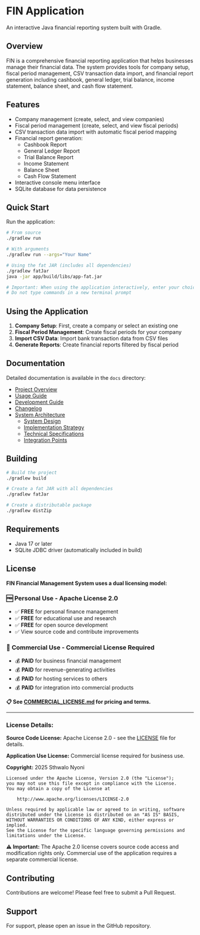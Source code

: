 # FIN Application

An interactive Java financial reporting system built with Gradle.

## Overview

FIN is a comprehensive financial reporting application that helps businesses manage their financial data. The system provides tools for company setup, fiscal period management, CSV transaction data import, and financial report generation including cashbook, general ledger, trial balance, income statement, balance sheet, and cash flow statement.

## Features

- Company management (create, select, and view companies)
- Fiscal period management (create, select, and view fiscal periods)
- CSV transaction data import with automatic fiscal period mapping
- Financial report generation:
  - Cashbook Report
  - General Ledger Report
  - Trial Balance Report
  - Income Statement
  - Balance Sheet
  - Cash Flow Statement
- Interactive console menu interface
- SQLite database for data persistence

## Quick Start

Run the application:

```bash
# From source
./gradlew run

# With arguments
./gradlew run --args="Your Name"

# Using the fat JAR (includes all dependencies)
./gradlew fatJar
java -jar app/build/libs/app-fat.jar

# Important: When using the application interactively, enter your choices directly in the terminal
# Do not type commands in a new terminal prompt
```

## Using the Application

1. **Company Setup**: First, create a company or select an existing one
2. **Fiscal Period Management**: Create fiscal periods for your company
3. **Import CSV Data**: Import bank transaction data from CSV files
4. **Generate Reports**: Create financial reports filtered by fiscal period

## Documentation

Detailed documentation is available in the `docs` directory:

- [Project Overview](docs/README.md)
- [Usage Guide](docs/USAGE.md)
- [Development Guide](docs/DEVELOPMENT.md)
- [Changelog](docs/CHANGELOG.md)
- [System Architecture](docs/system_architecture/README.md)
  - [System Design](docs/system_architecture/SYSTEM_ARCHITECTURE.md)
  - [Implementation Strategy](docs/system_architecture/IMPLEMENTATION_STRATEGY.md)
  - [Technical Specifications](docs/system_architecture/TECHNICAL_SPECIFICATIONS.md)
  - [Integration Points](docs/system_architecture/INTEGRATION_POINTS.md)

## Building

```bash
# Build the project
./gradlew build

# Create a fat JAR with all dependencies
./gradlew fatJar

# Create a distributable package
./gradlew distZip
```

## Requirements

- Java 17 or later
- SQLite JDBC driver (automatically included in build)

## License

**FIN Financial Management System uses a dual licensing model:**

### 🆓 **Personal Use - Apache License 2.0**
- ✅ **FREE** for personal finance management
- ✅ **FREE** for educational use and research  
- ✅ **FREE** for open source development
- ✅ View source code and contribute improvements

### 💼 **Commercial Use - Commercial License Required**
- 💰 **PAID** for business financial management
- 💰 **PAID** for revenue-generating activities
- 💰 **PAID** for hosting services to others
- 💰 **PAID** for integration into commercial products

**📋 See [COMMERCIAL_LICENSE.md](COMMERCIAL_LICENSE.md) for pricing and terms.**

---

### **License Details:**

**Source Code License:** Apache License 2.0 - see the [LICENSE](LICENSE) file for details.

**Application Use License:** Commercial license required for business use.

**Copyright:** 2025 Sthwalo Nyoni

```
Licensed under the Apache License, Version 2.0 (the "License");
you may not use this file except in compliance with the License.
You may obtain a copy of the License at

    http://www.apache.org/licenses/LICENSE-2.0

Unless required by applicable law or agreed to in writing, software
distributed under the License is distributed on an "AS IS" BASIS,
WITHOUT WARRANTIES OR CONDITIONS OF ANY KIND, either express or implied.
See the License for the specific language governing permissions and
limitations under the License.
```

**⚠️ Important:** The Apache 2.0 license covers source code access and modification rights only. Commercial use of the application requires a separate commercial license.

## Contributing

Contributions are welcome! Please feel free to submit a Pull Request.

## Support

For support, please open an issue in the GitHub repository.
